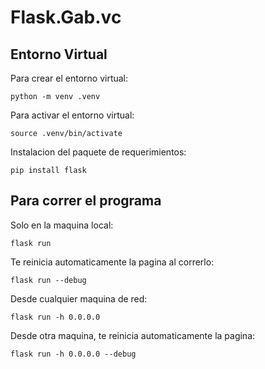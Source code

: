# Flask.Gab.vc

## Entorno Virtual

Para crear el entorno virtual:

```
python -m venv .venv
```

Para activar el entorno virtual:

```
source .venv/bin/activate
```

Instalacion del paquete de requerimientos:
  
```
pip install flask
```

## Para correr el programa

Solo en la maquina local:

```
flask run
```

Te reinicia automaticamente la pagina al correrlo:

```
flask run --debug
```

Desde cualquier maquina de red:

```
flask run -h 0.0.0.0
```

Desde otra maquina, te reinicia automaticamente la pagina:

```
flask run -h 0.0.0.0 --debug
```